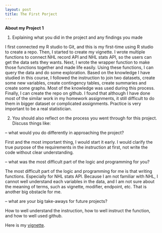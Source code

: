 ```yaml
---
layout: post
title: The First Porject
---
```


**About my Project 1**

1.	Explaining what you did in the project and any findings you made

I first connected my R studio to Git, and this is my first-time using R studio to create a repo. Then, I started to create my vignette. I wrote multiple functions to connect NHL record API and NHL stats API, so the users can get the data sets they wants. Next, I wrote the wrapper function to make those functions together and made life easily. Using these functions, I can query the data and do some exploration. Based on the knowledge I have studied in this course, I followed the instruction to join two datasets, create some new variables, create contingency tables, create summaries and create some graphs. Most of the knowledge was used during this process. Finally, I can create the repo on github. I found that although I have done most of the similar work in my homework assignments, it still difficult to do them in bigger dataset or complicated assignments. Practice is very important to be a real statistician.

2.	 You should also reflect on the process you went through for this project. Discuss things like:

– what would you do differently in approaching the project?

First and the most important thing, I would start it early. I would clarify the true purpose of the requirements in the instruction at first, not write the code without clear understanding. 

– what was the most difficult part of the logic and programming for you?

The most difficult part of the logic and programming for me is that writing functions. Especially for NHL stats API. Because I am not familiar with NHL, I cannot well understand each variables in the data, and I am not sure about the meaning of terms, such as vignette, modifier, endpoint, etc. That is another big obstacle for me. 

– what are your big take-aways for future projects?

How to well understand the instruction, how to well instruct the function, and how to well used github. 

Here is my [vignette](https://yuyaooo.github.io/Poroject1/).


